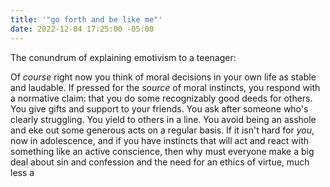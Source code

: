 ```yaml
---
title: '"go forth and be like me"'
date: 2022-12-04 17:25:00 -05:00
---
```


The conundrum of explaining emotivism to a teenager:

Of *course* right now you think of moral decisions in your own life as stable and laudable. If pressed for the *source* of moral instincts, you respond with a normative claim: that you do some recognizably good deeds for others. You give gifts and support to your friends. You ask after someone who's clearly struggling. You yield to others in a line. You avoid being an asshole and eke out some generous acts on a regular basis. If it isn't hard for *you*, now in adolescence, and if you have instincts that will act and react with something like an active conscience, then why must everyone make a big deal about sin and confession and the need for an ethics of virtue, much less a  